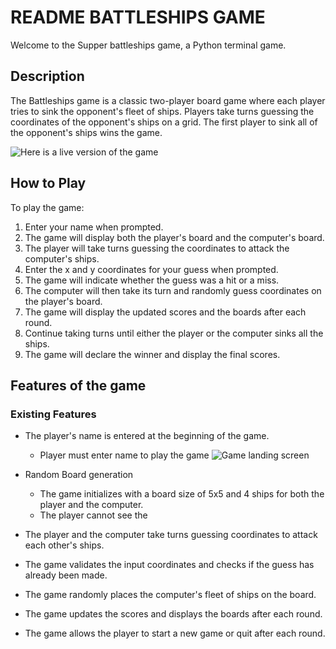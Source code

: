 # README BATTLESHIPS GAME

Welcome to the Supper battleships game, a Python terminal game.

## Description
The Battleships game is a classic two-player board game where each player tries to sink the opponent's fleet of ships. Players take turns guessing the coordinates of the opponent's ships on a grid. The first player to sink all of the opponent's ships wins the game.

![Here is a live version of the game](./documents/iamresponsive.png)

## How to Play
To play the game:
1. Enter your name when prompted.
2. The game will display both the player's board and the computer's board.
3. The player will take turns guessing the coordinates to attack the computer's ships.
4. Enter the x and y coordinates for your guess when prompted.
5. The game will indicate whether the guess was a hit or a miss.
6. The computer will then take its turn and randomly guess coordinates on the player's board.
7. The game will display the updated scores and the boards after each round.
8. Continue taking turns until either the player or the computer sinks all the ships.
9. The game will declare the winner and display the final scores.

## Features of the game
### Existing Features
- The player's name is entered at the beginning of the game.
    + Player must enter name to play the game
![Game landing screen](./documents/super_battheships_loadscreen.png)

- Random Board generation
    + The game initializes with a board size of 5x5 and 4 ships for both the player and the computer.
    + The player cannot see the 
- The player and the computer take turns guessing coordinates to attack each other's ships.
- The game validates the input coordinates and checks if the guess has already been made.
- The game randomly places the computer's fleet of ships on the board.
- The game updates the scores and displays the boards after each round.
- The game allows the player to start a new game or quit after each round.
